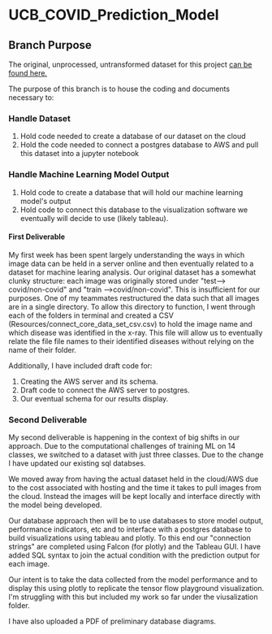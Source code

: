 # UCB_COVID_Prediction_Model

## Branch Purpose
The original, unprocessed, untransformed dataset for this project [can be found here.](https://www.dropbox.com/s/09b5nutjxotmftm/data_upload_v2.zip?dl=0&file_subpath=%2Fdata_upload_v2%2Ftest%2Fnon)

The purpose of this branch is to house the coding and documents necessary to: 

### Handle Dataset

  1. Hold code needed to create a database of our dataset on the cloud
  2. Hold the code needed to connect a postgres database to AWS and pull this dataset into a jupyter notebook 
  
### Handle Machine Learning Model Output 

  1. Hold code to create a database that will hold our machine learning model's output 
  2. Hold code to connect this database to the visualization software we eventually will decide to use (likely tableau). 
  
  
#### First Deliverable 

My first week has been spent largely understanding the ways in which image data can be held in a server online and then eventually related to a dataset for machine learing analysis. Our original dataset has a somewhat clunky structure: each image was originally stored under "test--> covid/non-covid" and "train -->covid/non-covid". This is insufficient for our purposes. One of my teammates restructured the data such that all images are in a single directory. To allow this directory to function, I went through each of the folders in terminal and created a CSV (Resources/connect_core_data_set_csv.csv) to hold the image name and which disease was identified in the x-ray. This file will allow us to eventually relate the file file names to their identified diseases without relying on the name of their folder. 

Additionally, I have included draft code for: 

1. Creating the AWS server and its schema. 
2. Draft code to connect the AWS server to postgres. 
3. Our eventual schema for our results display. 


### Second Deliverable

My second deliverable is happening in the context of big shifts in our approach. Due to the computational challenges of training ML on 14 classes, we switched to a dataset with just three classes. Due to the change I have updated our existing sql databses. 

We moved away from having the actual dataset held in the cloud/AWS due to the cost associated with hosting and the time it takes to pull images from the cloud. Instead the images will be kept locally and interface directly with the model being developed. 

Our database approach then will be to use databases to store model output, performance indicators, etc and to interface with a postgres database to build visualizations using tableau and plotly. To this end our "connection strings" are completed using Falcon (for plotly) and the Tableau GUI. I have added SQL syntax to join the actual condition with the prediction output for each image. 

Our intent is to take the data collected from the model performance and to display this using plotly to replicate the tensor flow playground visualization. I'm struggling with this but included my work so far under the viusalization folder. 

I have also uploaded a PDF of preliminary database diagrams. 



